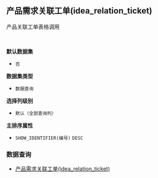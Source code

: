 ## 产品需求关联工单(idea_relation_ticket) <!-- {docsify-ignore-all} -->

产品关联工单表格调用

<br>
<p class="panel-title"><b>默认数据集</b></p>

* `否`

<p class="panel-title"><b>数据集类型</b></p>

* `数据查询`

<p class="panel-title"><b>选择列级别</b></p>

* `默认（全部查询列）`


<p class="panel-title"><b>主排序属性</b></p>

* `SHOW_IDENTIFIER(编号)` `DESC`



### 数据查询
  * [产品需求关联工单(idea_relation_ticket)](module/ProdMgmt/ticket/query/idea_relation_ticket)
